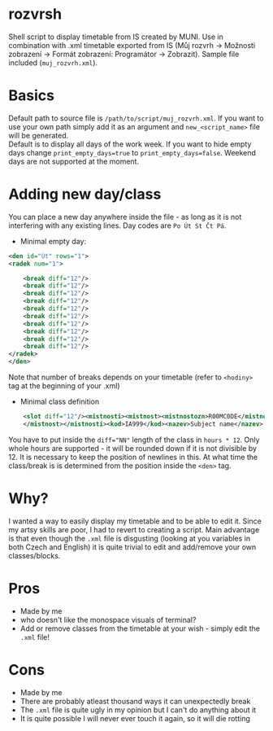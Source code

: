 # rozvrsh
Shell script to display timetable from IS created by MUNI. Use in combination with .xml timetable exported from IS (Můj rozvrh -> Možnosti zobrazení -> Formát zobrazení: Programátor -> Zobrazit). Sample file included (`muj_rozvrh.xml`).

# Basics
Default path to source file is `/path/to/script/muj_rozvrh.xml`. If you want to use your own path simply add it as an argument and `new_<script_name>` file will be generated.<br />
Default is to display all days of the work week. If you want to hide empty days change `print_empty_days=true` to `print_empty_days=false`. Weekend days are not supported at the moment.

# Adding new day/class
You can place a new day anywhere inside the file - as long as it is not interfering with any existing lines. Day codes are `Po Út St Čt Pá`.
* Minimal empty day:
```xml
<den id="Út" rows="1">
<radek num="1">

    <break diff="12"/>
    <break diff="12"/>
    <break diff="12"/>
    <break diff="12"/>
    <break diff="12"/>
    <break diff="12"/>
    <break diff="12"/>
    <break diff="12"/>
    <break diff="12"/>
    <break diff="12"/>
</radek>
</den>
```
Note that number of breaks depends on your timetable (refer to `<hodiny>` tag at the beginning of your .xml)
* Minimal class definition
```xml
    <slot diff="12"/><mistnosti><mistnost><mistnostozn>R00MC0DE</mistnostozn>
    </mistnost></mistnosti><kod>IA999</kod><nazev>Subject name</nazev>
```
You have to put inside the `diff="NN"` length of the class in `hours * 12`. Only whole hours are supported - it will be rounded down if it is not divisible by 12. It is necessary to keep the position of newlines in this. At what time the class/break is is determined from the position inside the `<den>` tag.

# Why?
I wanted a way to easily display my timetable and to be able to edit it. Since my artsy skills are poor, I had to revert to creating a script. Main advantage is that even though the `.xml` file is disgusting (looking at you variables in both Czech and English) it is quite trivial to edit and add/remove your own classes/blocks.

# Pros
* Made by me
* who doesn't like the monospace visuals of terminal?
* Add or remove classes from the timetable at your wish - simply edit the `.xml` file!

# Cons
* Made by me
* There are probably atleast thousand ways it can unexpectedly break
* The `.xml` file is quite ugly in my opinion but I can't do anything about it
* It is quite possible I will never ever touch it again, so it will die rotting
